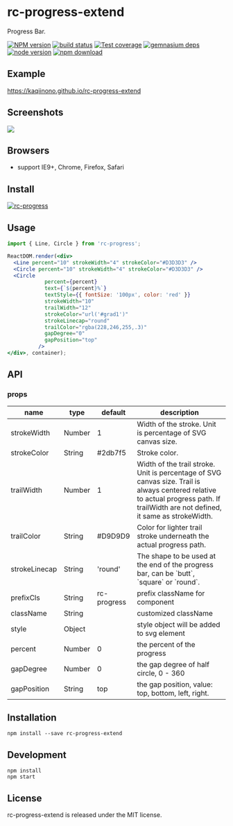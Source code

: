 # rc-progress-extend

Progress Bar.

[![NPM version][npm-image]][npm-url]
[![build status][travis-image]][travis-url]
[![Test coverage][coveralls-image]][coveralls-url]
[![gemnasium deps][gemnasium-image]][gemnasium-url]
[![node version][node-image]][node-url]
[![npm download][download-image]][download-url]

[npm-image]: http://img.shields.io/npm/v/rc-progress.svg?style=flat-square
[npm-url]: http://npmjs.org/package/rc-progress
[travis-image]: https://img.shields.io/travis/react-component/progress.svg?style=flat-square
[travis-url]: https://travis-ci.org/react-component/progress
[coveralls-image]: https://img.shields.io/coveralls/react-component/progress.svg?style=flat-square
[coveralls-url]: https://coveralls.io/r/react-component/progress?branch=master
[gemnasium-image]: http://img.shields.io/gemnasium/react-component/progress.svg?style=flat-square
[gemnasium-url]: https://gemnasium.com/react-component/progress
[node-image]: https://img.shields.io/badge/node.js-%3E=_0.10-green.svg?style=flat-square
[node-url]: http://nodejs.org/download/
[download-image]: https://img.shields.io/npm/dm/rc-progress.svg?style=flat-square
[download-url]: https://npmjs.org/package/rc-progress

## Example

https://kaqiinono.github.io/rc-progress-extend

## Screenshots

<img src="https://t.alipayobjects.com/images/T12p8gXjpgXXXXXXXX.gif" />

## Browsers

* support IE9+, Chrome, Firefox, Safari

## Install

[![rc-progress](https://nodei.co/npm/rc-progress.png)](https://npmjs.org/package/rc-progress)

## Usage

```jsx
import { Line, Circle } from 'rc-progress';

ReactDOM.render(<div>
  <Line percent="10" strokeWidth="4" strokeColor="#D3D3D3" />
  <Circle percent="10" strokeWidth="4" strokeColor="#D3D3D3" />
  <Circle
            percent={percent}
            text={`${percent}%`}
            textStyle={{ fontSize: '100px', color: 'red' }}
            strokeWidth="10"
            trailWidth="12"
            strokeColor="url('#grad1')"
            strokeLinecap="round"
            trailColor="rgba(228,246,255,.3)"
            gapDegree="0"
            gapPosition="top"
          />
</div>, container);
```

## API

### props

<table class="table table-bordered table-striped">
  <thead>
  <tr>
    <th style="width: 100px;">name</th>
    <th style="width: 50px;">type</th>
    <th style="width: 50px;">default</th>
    <th>description</th>
  </tr>
  </thead>
  <tbody>
    <tr>
      <td>strokeWidth</td>
      <td>Number</td>
      <td>1</td>
      <td>Width of the stroke. Unit is percentage of SVG canvas size.</td>
    </tr>
    <tr>
      <td>strokeColor</td>
      <td>String</td>
      <td>#2db7f5</td>
      <td>Stroke color.</td>
    </tr>
    <tr>
      <td>trailWidth</td>
      <td>Number</td>
      <td>1</td>
      <td>Width of the trail stroke. Unit is percentage of SVG canvas size. Trail is always centered relative to actual progress path. If trailWidth are not defined, it same as strokeWidth.</td>
    </tr>
    <tr>
      <td>trailColor</td>
      <td>String</td>
      <td>#D9D9D9</td>
      <td>Color for lighter trail stroke underneath the actual progress path.</td>
    </tr>
    <tr>
		  <td>strokeLinecap</td>
		  <td>String</td>
		  <td>'round'</td>
		  <td>The shape to be used at the end of the progress bar, can be `butt`, `square` or `round`.</td>
		</tr>
    <tr>
      <td>prefixCls</td>
      <td>String</td>
      <td>rc-progress</td>
      <td>prefix className for component</td>
    </tr>
    <tr>
      <td>className</td>
      <td>String</td>
      <td></td>
      <td>customized className</td>
    </tr>
    <tr>
      <td>style</td>
      <td>Object</td>
      <td></td>
      <td>style object will be added to svg element</td>
    </tr>
    <tr>
      <td>percent</td>
      <td>Number</td>
      <td>0</td>
      <td>the percent of the progress</td>
    </tr>
    <tr>
      <td>gapDegree</td>
      <td>Number</td>
      <td>0</td>
      <td>the gap degree of half circle, 0 - 360</td>
    </tr>
    <tr>
      <td>gapPosition</td>
      <td>String</td>
      <td>top</td>
      <td>the gap position, value: top, bottom, left, right. </td>
    </tr>
  </tbody>
</table>

## Installation

```
npm install --save rc-progress-extend
```

## Development

```
npm install
npm start
```

## License

rc-progress-extend is released under the MIT license.
